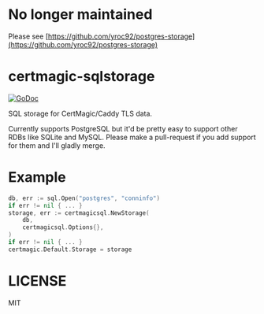 # No longer maintained
Please see [https://github.com/yroc92/postgres-storage](https://github.com/yroc92/postgres-storage)

# certmagic-sqlstorage

[![GoDoc](https://godoc.org/github.com/yroc92/certmagic-sqlstorage?status.svg)](https://godoc.org/github.com/yroc92/certmagic-sqlstorage)

SQL storage for CertMagic/Caddy TLS data.

Currently supports PostgreSQL but it'd be pretty easy to support other RDBs like
SQLite and MySQL. Please make a pull-request if you add support for them and I'll
gladly merge.

# Example

```go
db, err := sql.Open("postgres", "conninfo")
if err != nil { ... }
storage, err := certmagicsql.NewStorage(
    db,
    certmagicsql.Options{},
)
if err != nil { ... }
certmagic.Default.Storage = storage
```

# LICENSE

MIT
